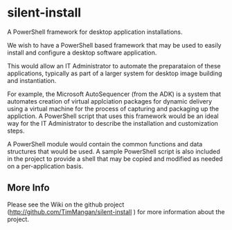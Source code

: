 # silent-install
A PowerShell framework for desktop application installations.

We wish to have a PowerShell based framework that may be used to easily install and configure a desktop software application. 

This would allow an IT Administrator to automate the preparataion of these applications, typically as part of a larger system for desktop image building and instantiation.

For example, the Microsoft AutoSequencer (from the ADK) is a system that automates creation of virtual applciation packages for dynamic delivery using a virtual machine for the process of capturing and packaging up the appliction. A PowerShell script that uses this framework would be an ideal way for the IT Administrator to describe the installation and customization steps.

A PowerShell module would contain the common functions and data structures that would be used.  A sample PowerShell script is also included in the project to provide a shell that may be copied and modified as needed on a per-application basis.

## More Info
Please see the Wiki on the github project (http://github.com/TimMangan/silent-install ) for more information about the project.
